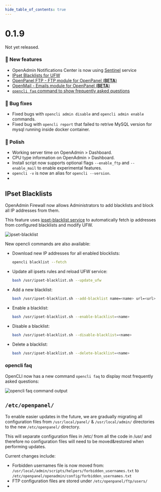 ```yaml
--- 
hide_table_of_contents: true
---
```



# 0.1.9

Not yet released.


### 🚀 New features
- OpenAdmin Notifications Center is now using [Sentinel](https://github.com/stefanpejcic/Sentinel/tree/main) service
- [IPset Blacklists for UFW](#ipset-blacklists)
- [OpenPanel FTP - FTP module for OpenPanel (**BETA**)](https://github.com/stefanpejcic/OpenPanel-FTP/)
- [OpenMail - Emails module for OpenPanel (**BETA**)](https://github.com/stefanpejcic/OpenMail/)
- [`opencli faq` command to show frequently asked questions](#opencli-faq)

### 🐛 Bug fixes
- Fixed bugs with `opencli admin disable` and `opencli admin enable` commands.
- Fixed bug with `opencli report` that failed to retrive MySQL version for mysql running inside docker container.


### 💅 Polish
- Working server time on OpenAdmin > Dashboard.
- CPU type information on OpenAdmin > Dashboard.
- Install script now supports optional flags `--enable_ftp` and `--enable_mail` to enable experimental features.
- `opencli -v` is now an alias for `opencli --version`.
- 


## IPset Blacklists

OpenAdmin Firewall now allows Administrators to add blacklists and block all IP addresses from them. 

This feature uses [ipset-blacklist service](https://github.com/stefanpejcic/ipset-blacklist) to automatically fetch ip addresses from configured blacklists and modify UFW.

![ipset-blacklist](https://i.postimg.cc/4xN3Qxvy/image.png)

New opencli commands are also available:

- Download new IP addresses for all enabled blocklists:
  ```bash
  opencli blacklist --fetch
  ```
- Update all ipsets rules and reload UFW service:
  ```bash
  bash /usr/ipset-blacklist.sh --update_ufw
  ```
- Add a new blacklist:
  ```bash
  bash /usr/ipset-blacklist.sh --add-blacklist name=<name> url=<url>
  ```
- Enable a blacklist:
  ```bash
  bash /usr/ipset-blacklist.sh --enable-blacklist=<name>
  ```
- Disable a blacklist:
  ```bash
  bash /usr/ipset-blacklist.sh --disable-blacklist=<name>
  ```
- Delete a blacklist:
  ```bash
  bash /usr/ipset-blacklist.sh --delete-blacklist=<name>
  ```

### opencli faq

OpenCLI now has a new command `opencli faq` to display most frequently asked questions:

![opencli faq command output](https://i.postimg.cc/k5k7VkQX/image.png)


## `/etc/openpanel/`

To enable easier updates in the future, we are gradually migrating all configuration files from `/usr/local/panel/` & `/usr/local/admin/` directories to the new `/etc/openpanel/` directory.

This will separate configuration files  in /etc/ from all the code in /usr/ and therefore no configuration files will need to be moved&restored when performing updates.

Current changes include:

- Forbidden usernames file is now moved from: `/usr/local/admin/scripts/helpers/forbidden_usernames.txt` to `/etc/openpanel/openadmin/config/forbidden_usernames.txt`
- FTP configuration files are stored under `/etc/openpanel/ftp/users/`
- 
